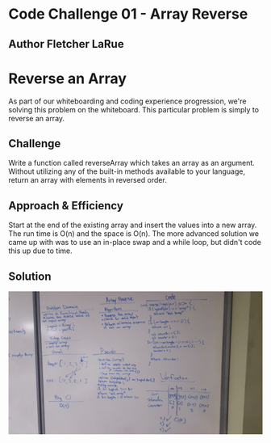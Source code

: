 # Code Challenge 01 - Array Reverse

## Author Fletcher LaRue

# Reverse an Array
As part of our whiteboarding and coding experience progression, we're solving this problem on the whiteboard. This particular problem is simply to reverse an array.

## Challenge
Write a function called reverseArray which takes an array as an argument. Without utilizing any of the built-in methods available to your language, return an array with elements in reversed order.

## Approach & Efficiency
Start at the end of the existing array and insert the values into a new array. The run time is O(n) and the space is O(n). The more advanced solution we came up with was to use an in-place swap and a while loop, but didn't code this up due to time.

## Solution
<!-- Embedded whiteboard image -->
![alt text](https://github.com/asdFletcher/data-structures-and-algorithms/blob/master/code-challenges/401/arrayReverse/assets/array_reverse.jpg "Whiteboard image")



